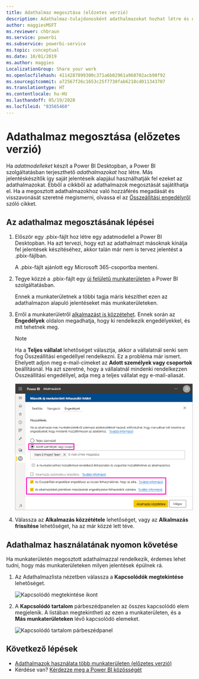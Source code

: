 ```yaml
---
title: Adathalmaz megosztása (előzetes verzió)
description: Adathalmaz-tulajdonosként adathalmazokat hozhat létre és oszthat meg, hogy mások használhassák azokat. A megosztás ismertetése.
author: maggiesMSFT
ms.reviewer: chbraun
ms.service: powerbi
ms.subservice: powerbi-service
ms.topic: conceptual
ms.date: 10/01/2019
ms.author: maggies
LocalizationGroup: Share your work
ms.openlocfilehash: 4114287099300c371a6b02961a968702acb98f92
ms.sourcegitcommit: a72567f26c1653c25f7730fab6210cd011343707
ms.translationtype: HT
ms.contentlocale: hu-HU
ms.lasthandoff: 05/19/2020
ms.locfileid: "83565460"
---
```

# <a name="share-a-dataset-preview"></a>Adathalmaz megosztása (előzetes verzió)

Ha *adatmodelleket* készít a Power BI Desktopban, a Power BI szolgáltatásban terjeszthető *adathalmazokat* hoz létre. Más jelentéskészítők így saját jelentéseik alapjául használhatják fel ezeket az adathalmazokat. Ebből a cikkből az adathalmazok megosztását sajátíthatja el. Ha a megosztott adathalmazokhoz való hozzáférés megadását és visszavonását szeretné megismerni, olvassa el az [Összeállítási engedélyről](service-datasets-build-permissions.md) szóló cikket.

## <a name="steps-to-sharing-your-dataset"></a>Az adathalmaz megosztásának lépései

1. Először egy .pbix-fájlt hoz létre egy adatmodellel a Power BI Desktopban. Ha azt tervezi, hogy ezt az adathalmazt másoknak kínálja fel jelentések készítéséhez, akkor talán már nem is tervez jelentést a .pbix-fájlban.

    A .pbix-fájlt ajánlott egy Microsoft 365-csoportba menteni.

1. Tegye közzé a .pbix-fájlt egy [új felületű munkaterületen](../collaborate-share/service-create-the-new-workspaces.md) a Power BI szolgáltatásban.
    
    Ennek a munkaterületnek a többi tagja máris készíthet ezen az adathalmazon alapuló jelentéseket más munkaterületeken.

1. Erről a munkaterületről [alkalmazást is közzétehet](../collaborate-share/service-create-distribute-apps.md). Ennek során az **Engedélyek** oldalon megadhatja, hogy ki rendelkezik engedélyekkel, és mit tehetnek meg.

    > [!NOTE]
    > Ha a **Teljes vállalat** lehetőséget választja, akkor a vállalatnál senki sem fog Összeállítási engedéllyel rendelkezni. Ez a probléma már ismert. Ehelyett adjon meg e-mail-címeket az **Adott személyek vagy csoportok** beállításnál.  Ha azt szeretné, hogy a vállalatnál mindenki rendelkezzen Összeállítási engedéllyel, adja meg a teljes vállalat egy e-mail-aliasát.

    ![Alkalmazásengedélyek beállítása](media/service-datasets-build-permissions/power-bi-dataset-app-permission-new-look.png)

1. Válassza az **Alkalmazás közzététele** lehetőséget, vagy az **Alkalmazás frissítése** lehetőséget, ha az már közzé lett téve.

## <a name="track-your-dataset-usage"></a>Adathalmaz használatának nyomon követése

Ha munkaterületén megosztott adathalmazzal rendelkezik, érdemes lehet tudni, hogy más munkaterületeken milyen jelentések épülnek rá.

1. Az Adathalmazlista nézetben válassza a **Kapcsolódók megtekintése** lehetőséget.

    ![Kapcsolódó megtekintése ikont](media/service-datasets-build-permissions/power-bi-dataset-view-related-to-dataset.png)

1. A **Kapcsolódó tartalom** párbeszédpanelen az összes kapcsolódó elem megjelenik. A listában megtekintheti az ezen a munkaterületen, és a **Más munkaterületeken** lévő kapcsolódó elemeket.
 
    ![Kapcsolódó tartalom párbeszédpanel](media/service-datasets-build-permissions/power-bi-dataset-related-workspaces.png)

## <a name="next-steps"></a>Következő lépések

- [Adathalmazok használata több munkaterületen (előzetes verzió)](service-datasets-across-workspaces.md)
- Kérdése van? [Kérdezze meg a Power BI közösségét](https://community.powerbi.com/)
